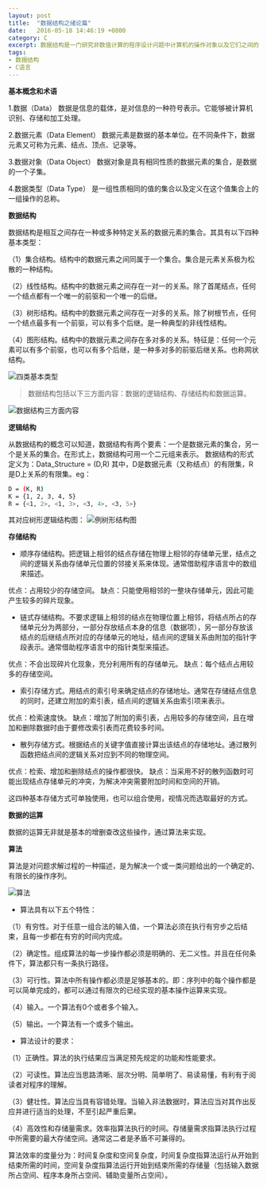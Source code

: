 ```yaml
---
layout: post
title:  "数据结构之绪论篇"
date:   2016-05-18 14:46:19 +0800
category: C
excerpt: 数据结构是一门研究非数值计算的程序设计问题中计算机的操作对象以及它们之间的关系和操作的学科。主要研究数据的逻辑结构、数据在计算机中的组织方式（存储结构）以及对数据进行的各种非数值运算的方法和算法。因此，数据结构主要有3个方面：数据的逻辑结构、数据的存储结构、数据的算法。
tags:
- 数据结构
- C语言
---
```


__基本概念和术语__

1.数据（Data）
数据是信息的载体，是对信息的一种符号表示。它能够被计算机识别、存储和加工处理。

2.数据元素（Data Element）
数据元素是数据的基本单位。在不同条件下，数据元素又可称为元素、结点、顶点、记录等。

3.数据对象（Data Object）
数据对象是具有相同性质的数据元素的集合，是数据的一个子集。

4.数据类型（Data Type）
是一组性质相同的值的集合以及定义在这个值集合上的一组操作的总称。

__数据结构__

数据结构是相互之间存在一种或多种特定关系的数据元素的集合。其具有以下四种基本类型：

（1）集合结构。结构中的数据元素之间同属于一个集合。集合是元素关系极为松散的一种结构。

（2）线性结构。结构中的数据元素之间存在一对一的关系。除了首尾结点，任何一个结点都有一个唯一的前驱和一个唯一的后继。

（3）树形结构。结构中的数据元素之间存在一对多的关系。除了树根节点，任何一个结点最多有一个前驱，可以有多个后继。是一种典型的非线性结构。

（4）图形结构。结构中的数据元素之间存在多对多的关系。特征是：任何一个元素可以有多个前驱，也可以有多个后继，是一种多对多的前驱后继关系。也称网状结构。

![四类基本类型](https://www.z4a.net/images/2017/08/31/basic_structure.jpg)

> 数据结构包括以下三方面内容：数据的逻辑结构、存储结构和数据运算。

![数据结构三方面内容](https://www.z4a.net/images/2017/08/31/data_structure_diagram.jpg)

__逻辑结构__

从数据结构的概念可以知道，数据结构有两个要素：一个是数据元素的集合，另一个是关系的集合。在形式上，数据结构可用一个二元组来表示。
数据结构的形式定义为：Data_Structure = (D,R)  其中，D是数据元素（又称结点）的有限集，R是D上关系的有限集。eg：

``` bash
D = (K, R)
K = {1, 2, 3, 4, 5}
R = {<1, 2>, <1, 3>, <3, 4>, <3, 5>}
```

其对应树形逻辑结构图：
![例树形结构图](https://www.z4a.net/images/2017/08/31/tree_structure_diagram.th.jpg)

__存储结构__

- 顺序存储结构。把逻辑上相邻的结点存储在物理上相邻的存储单元里，结点之间的逻辑关系由存储单元位置的邻接关系来体现。通常借助程序语言中的数组来描述。

优点：占用较少的存储空间。 缺点：只能使用相邻的一整块存储单元，因此可能产生较多的碎片现象。

- 链式存储结构。不要求逻辑上相邻的结点在物理位置上相邻，将结点所占的存储单元分为两部分，一部分存放结点本身的信息（数据项），另一部分存放该结点的后继结点所对应的存储单元的地址，结点间的逻辑关系由附加的指针字段表示。通常借助程序语言中的指针类型来描述。

优点：不会出现碎片化现象，充分利用所有的存储单元。 缺点：每个结点占用较多的存储空间。

- 索引存储方式。用结点的索引号来确定结点的存储地址。通常在存储结点信息的同时，还建立附加的索引表，结点间的逻辑关系由索引项来表示。

优点：检索速度快。 缺点：增加了附加的索引表，占用较多的存储空间，且在增加和删除数据时由于要修改索引表而花费较多时间。

- 散列存储方式。根据结点的关键字值直接计算出该结点的存储地址。通过散列函数把结点间的逻辑关系对应到不同的物理空间。

优点：检索、增加和删除结点的操作都很快。 缺点：当采用不好的散列函数时可能出现结点存储单元的冲突，为解决冲突需要附加时间和空间的开销。

这四种基本存储方式可单独使用，也可以组合使用，视情况而选取最好的方式。

__数据的运算__

数据的运算无非就是基本的增删查改这些操作，通过算法来实现。

__算法__

算法是对问题求解过程的一种描述，是为解决一个或一类问题给出的一个确定的、有限长的操作序列。

![算法](https://www.z4a.net/images/2017/08/31/algorithm_diagram.jpg)

- 算法具有以下五个特性：

（1）有穷性。对于任意一组合法的输入值，一个算法必须在执行有穷步之后结束，且每一步都在有穷的时间内完成。

（2）确定性。组成算法的每一步操作都必须是明确的、无二义性。并且在任何条件下，算法都只有一条执行路径。

（3）可行性。算法中所有操作都必须是足够基本的。即：序列中的每个操作都是可以简单完成的，都可以通过有限次的已经实现的基本操作运算来实现。

（4）输入。一个算法有0个或者多个输入。

（5）输出。一个算法有一个或多个输出。

- 算法设计的要求：

（1）正确性。算法的执行结果应当满足预先规定的功能和性能要求。

（2）可读性。算法应当思路清晰、层次分明、简单明了、易读易懂，有利有于阅读者对程序的理解。

（3）健壮性。算法应当具有容错处理。当输入非法数据时，算法应当对其作出反应并进行适当的处理，不至引起严重后果。

（4）高效性和存储量需求。效率指算法执行的时间。存储量需求指算法执行过程中所需要的最大存储空间。通常这二者是矛盾不可兼得的。

算法效率的度量分为：时间复杂度和空间复杂度，时间复杂度指算法运行从开始到结束所需的时间，空间复杂度指算法运行开始到结束所需的存储量（包括输入数据所占空间、程序本身所占空间、辅助变量所占空间）。
